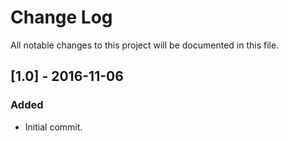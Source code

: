# Change Log
All notable changes to this project will be documented in this file.<br/>

## [1.0] - 2016-11-06
### Added
- Initial commit.<br/>
